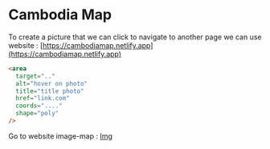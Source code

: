 # Cambodia Map
To create a picture that we can click to navigate to another page we can use 
website : [https://cambodiamap.netlify.app](https://cambodiamap.netlify.app)
```HTML
<area
  target=".."
  alt="hover on photo"
  title="title photo"
  href="link.com"
  coords="...."
  shape="poly"
/>
```
Go to website image-map : [Img](https://www.image-map.net/)
